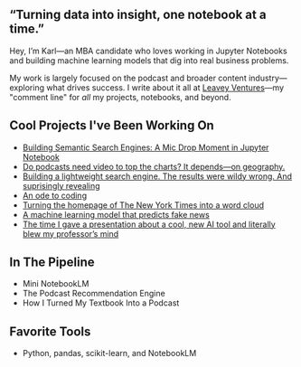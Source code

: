 ## “Turning data into insight, one notebook at a time.”

Hey, I’m Karl—an MBA candidate who loves working in Jupyter Notebooks and building machine learning models that dig into real business problems.

My work is largely focused on the podcast and broader content industry—exploring what drives success. I write about it all at [Leavey Ventures](https://leaveyventures.substack.com)—my "comment line" for *all* my projects, notebooks, and beyond.

## Cool Projects I've Been Working On
- [Building Semantic Search Engines: A Mic Drop Moment in Jupyter Notebook](https://github.com/karlbuscheck/semantic-search-engines)
- [Do podcasts need video to top the charts? It depends—on geography.](https://github.com/karlbuscheck/beginners-guide-python-data-analytics/tree/main/Part3_Spotify_Project)
- [Building a lightweight search engine. The results were wildy wrong. And suprisingly revealing](https://github.com/karlbuscheck/building-a-search-engine-from-scratch)
- [An ode to coding](https://leaveyventures.substack.com/p/an-ode-to-coding)
- [Turning the homepage of The New York Times into a word cloud](https://github.com/karlbuscheck/nyt-wordcloud)
- [A machine learning model that predicts fake news](https://github.com/karlbuscheck/fake-news-ml-model)
- [The time I gave a presentation about a cool, new AI tool and literally blew my professor’s mind](https://leaveyventures.substack.com/p/i-gave-a-presentation-about-a-cool)

## In The Pipeline
- Mini NotebookLM
- The Podcast Recommendation Engine
- How I Turned My Textbook Into a Podcast

## Favorite Tools
- Python, pandas, scikit-learn, and NotebookLM
